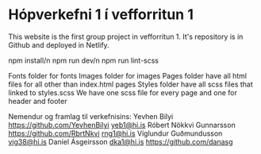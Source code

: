 # Hópverkefni 1 í vefforritun 1

This website is the first group project in vefforritun 1. It's repository is in Github and deployed in Netlify.

npm install/n
npm run dev/n
npm run lint-scss

Fonts folder for fonts
Images folder for images
Pages folder have all html files for all other than index.html pages
Styles folder have all scss files that linked to styles.scss
We have one scss file for every page and one for header and footer


Nemendur og framlag til verkefnisins:
Yevhen Bilyi
  https://github.com/YevhenBilyi
  yeb1@hi.is
Róbert Nökkvi Gunnarsson
  https://github.com/RbrtNkvi
  rng1@hi.is
Víglundur Guðmundusson
  vig38@hi.is
Daníel Ásgeirsson
  dka1@hi.is
  https://github.com/danasg
